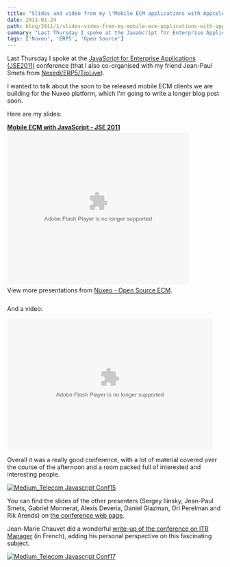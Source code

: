 ```yaml
---
title: "Slides and video from my \"Mobile ECM applications with Appcelerator and PhoneGap\" talk last week"
date: 2011-01-24
path: blog/2011/1/slides-video-from-my-mobile-ecm-applications-with-appcelerator-phonegap-talk-last-week
summary: "Last Thursday I spoke at the JavaScript for Enterprise Applications (JSE2011) conference (that I also co-organised with my friend Jean-Paul Smets from Nexedi/ERP5/TioLive)."
tags: ['Nuxeo', 'ERP5', 'Open Source']
---
```


<p>Last Thursday I spoke at the <a href="http://www.freecloudalliance.org/fca-JSE2011.Programme">JavaScript for Enterprise Applications (JSE2011)</a> conference (that I also co-organised with my friend Jean-Paul Smets from <a href="http://www.nexedi.com/">Nexedi/ERP5/TioLive</a>).</p>

<p>I wanted to talk about the soon to be released mobile ECM clients we are building for the Nuxeo platform, which I'm going to write a longer blog post soon.</p>

<!-- more -->

<p>Here are my slides:</p>

<div style="width:425px" id="__ss_6652159"><strong style="display:block;margin:12px 0 4px"><a href="http://www.slideshare.net/nuxeo/mobile-ecm-with-javascript-jse-2011" title="Mobile ECM with JavaScript - JSE 2011">Mobile ECM with JavaScript - JSE 2011</a></strong><object id="__sse6652159" width="425" height="355"><param name="movie" value="http://static.slidesharecdn.com/swf/ssplayer2.swf?doc=jse2011-mobile-ecm-110121074341-phpapp02&stripped_title=mobile-ecm-with-javascript-jse-2011&userName=nuxeo" /><param name="allowFullScreen" value="true"/><param name="allowScriptAccess" value="always"/><embed name="__sse6652159" src="http://static.slidesharecdn.com/swf/ssplayer2.swf?doc=jse2011-mobile-ecm-110121074341-phpapp02&stripped_title=mobile-ecm-with-javascript-jse-2011&userName=nuxeo" type="application/x-shockwave-flash" allowscriptaccess="always" allowfullscreen="true" width="425" height="355"></embed></object><div style="padding:5px 0 12px">View more presentations from <a href="http://www.slideshare.net/nuxeo">Nuxeo - Open Source ECM</a>.</div></div>

<p>And a video:</p>

<p><embed src="http://blip.tv/play/g5V_gp3rTgI" type="application/x-shockwave-flash" width="480" height="308" allowscriptaccess="always" allowfullscreen="true"></embed></p>

<p>Overall it was a really good conference, with a lot of material covered over the course of the afternoon and a room packed full of interested and interesting people.</p>

<p><a style="display: inline;" href="http://blogs.nuxeo.com/.a/6a010536291c30970b0148c7f15cc1970c-pi"><img class="asset  asset-image at-xid-6a010536291c30970b0148c7f15cc1970c" alt="Medium_Telecom Javascript Conf15" title="Medium_Telecom Javascript Conf15" src="/images/6a010536291c30970b0148c7f15cc1970c-800wi.png" border="0" /></a> <br /></p>

<p>You can find the slides of the other presenters (Sergey Ilinsky, Jean-Paul Smets, Gabriel Monnerat, Alexis Deveria, Daniel Glazman, Ori Perelman and Rik Arends) on <a href="http://www.freecloudalliance.org/fca-JSE2011.Programme">the conference web page</a>.</p>

<p>Jean-Marie Chauvet did a wonderful <a href="http://www.itrmanager.com/tribune/114318/revelation-javascripturaire-jean-marie-chauvet.html">write-up of the conference on ITR Manager</a> (in French), adding his personal perspective on this fascinating subject.</p>

<p><a style="display: inline;" href="http://blogs.nuxeo.com/.a/6a010536291c30970b0147e1e84f6a970b-pi"><img class="asset  asset-image at-xid-6a010536291c30970b0147e1e84f6a970b" alt="Medium_Telecom Javascript Conf17" title="Medium_Telecom Javascript Conf17" src="/images/6a010536291c30970b0147e1e84f6a970b-800wi.png" border="0" /></a></p>


